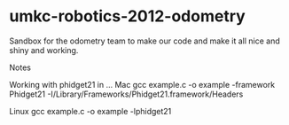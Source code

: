 umkc-robotics-2012-odometry
===========================
Sandbox for the odometry team to make our code and make it all nice and shiny and working.

Notes

Working with phidget21 in ...
Mac
gcc example.c -o example -framework Phidget21 -I/Library/Frameworks/Phidget21.framework/Headers

Linux
gcc example.c -o example -lphidget21